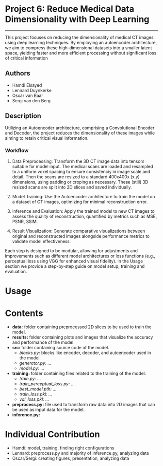 # Project 6: Reduce Medical Data Dimensionality with Deep Learning
---
This project focuses on reducing the dimensionality of medical CT images using deep learning techniques. By employing an autoencoder architecture, we aim to compress these high-dimensional datasets into a smaller latent space, yielding faster and more efficient processing without significant loss of critical information

## Authors
- Hamdi Elsayed
- Lennard Duynkerke
- Oscar van Baar
- Sergi van den Berg


## Description

Utilizing an Autoencoder architecture, comprising a Convolutional Encoder and Decoder, the project reduces the dimensionality of these images while aiming to retain critical visual information.

### Workflow

1. Data Preprocessing: Transform the 3D CT image data into tensors suitable for model input. The medical scans are loaded and resampled to a uniform voxel spacing to ensure consistenciy in image scale and detail. Then the scans are resized to a standard 400x400x (x,y) dimensions, using padding or croping as necessary. These (still) 3D resized scans are split into 2D slices and saved individually.

2. Model Training: Use the Autoencoder architecture to train the model on a dataset of CT images, optimizing for minimal reconstruction error.

3. Inference and Evaluation: Apply the trained model to new CT images to assess the quality of reconstruction, quantified by metrics such as MSE, PSNR, SSIM.

4. Result Visualization: Generate comparative visualizations between original and reconstructed images alongside performance metrics to validate model effectiveness.

Each step is designed to be modular, allowing for adjustments and improvements such as different model architectures or loss functions (e.g., perceptual loss using VGG for enhanced visual fidelity). In the Usage section we provide a step-by-step guide on model setup, training and evaluation.

# Usage



# Contents

- **data:** folder containing preprocessed 2D slices to be used to train the model.
- **results:** folder containing plots and images that visualize the accuracy and performance of the model.
- **src:** folder containing source code of the model.
  - *blocks.py:* blocks like encoder, decoder, and autoencoder used in the model.
  - *generator.py:* ...
  - *model.py:* ...
- **training:** folder containing files related to the training of the model. 
  - *train.py:* ...
  - *train_perceptual_loss.py:* ...
  - *best_model.pth:* ...
  - *train_loss.pkl:* ...
  - *val_loss.pkl:* ...
- **preprocess.py:** file used to transform raw data into 2D images that can be used as input data for the model.
- **inference.py:**


# Individual Contribution
- Hamdi: model, training, finding right configurations
- Lennard: preprocess.py and majority of inference.py, analyzing data
- Oscar/Sergi: creating figures, presentation, analyzing data